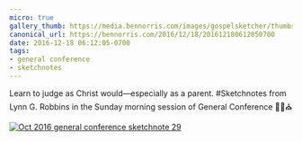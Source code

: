 ```yaml
---
micro: true
gallery_thumb: https://media.bennorris.com/images/gospelsketcher/thumbs/oct-16-4-robbins.jpg
canonical_url: https://bennorris.com/2016/12/18/201612180612050700
date: 2016-12-18 06:12:05-0700
tags:
- general conference
- sketchnotes
---
```


Learn to judge as Christ would—especially as a parent.
#Sketchnotes from Lynn G. Robbins in the Sunday morning session of General Conference ✍🏼⛪️

[![Oct 2016 general conference sketchnote 29](https://media.bennorris.com/images/gospelsketcher/general-conference/oct-2016/oct-16-4-robbins.jpg)](https://media.bennorris.com/images/gospelsketcher/general-conference/oct-2016/oct-16-4-robbins.jpg)